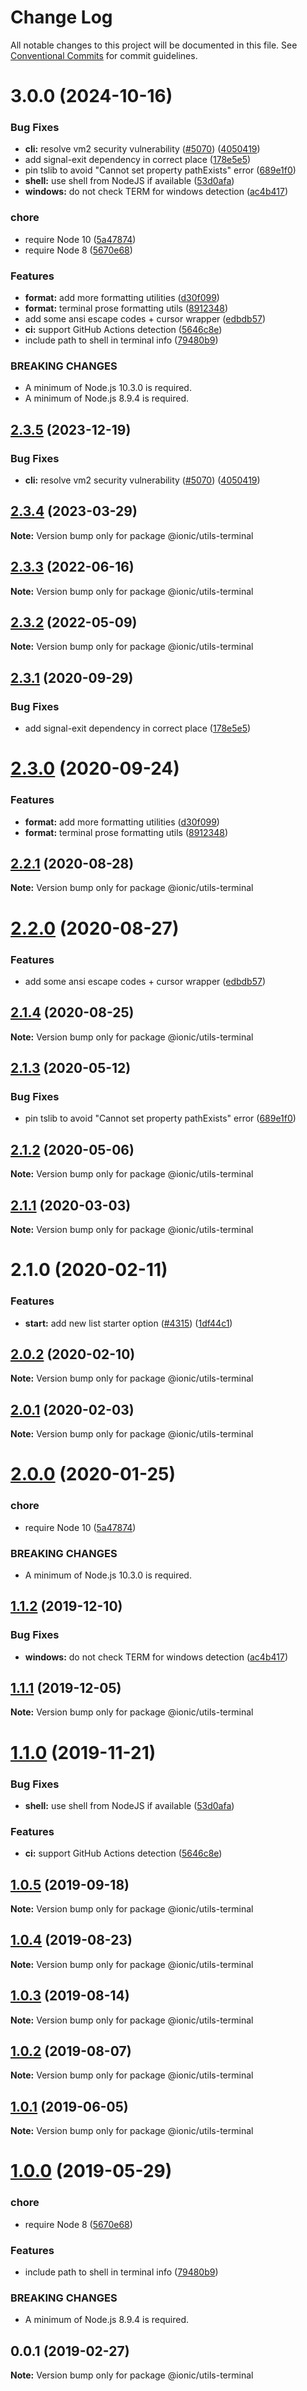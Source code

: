 # Change Log

All notable changes to this project will be documented in this file.
See [Conventional Commits](https://conventionalcommits.org) for commit guidelines.

# 3.0.0 (2024-10-16)


### Bug Fixes

* **cli:** resolve vm2 security vulnerability ([#5070](https://github.com/ionic-team/ionic-cli/issues/5070)) ([4050419](https://github.com/ionic-team/ionic-cli/commit/4050419bef70fb92e58b0a83cd4b68b48090e596))
* add signal-exit dependency in correct place ([178e5e5](https://github.com/ionic-team/ionic-cli/commit/178e5e51cdc3593e3d096a5197e1dc0e17292bbd))
* pin tslib to avoid "Cannot set property pathExists" error ([689e1f0](https://github.com/ionic-team/ionic-cli/commit/689e1f038b907356ef855a067a76d4822e7072a8))
* **shell:** use shell from NodeJS if available ([53d0afa](https://github.com/ionic-team/ionic-cli/commit/53d0afaea8966f7742220896a98da570c706fb63))
* **windows:** do not check TERM for windows detection ([ac4b417](https://github.com/ionic-team/ionic-cli/commit/ac4b417385c0c7859674e2ba59e495e9abc5bce4))


### chore

* require Node 10 ([5a47874](https://github.com/ionic-team/ionic-cli/commit/5a478746c074207b6dc96aa8771f04a606deb1ef))
* require Node 8 ([5670e68](https://github.com/ionic-team/ionic-cli/commit/5670e68eafb4b6ba2e60b6120e836931508c03a5))


### Features

* **format:** add more formatting utilities ([d30f099](https://github.com/ionic-team/ionic-cli/commit/d30f099f50df18816fb1d3064c434f1b318518a2))
* **format:** terminal prose formatting utils ([8912348](https://github.com/ionic-team/ionic-cli/commit/8912348ca348ae6192ddfff1af88f9c9443d205d))
* add some ansi escape codes + cursor wrapper ([edbdb57](https://github.com/ionic-team/ionic-cli/commit/edbdb572bfe2fb5710eff7e49a483c86601ba425))
* **ci:** support GitHub Actions detection ([5646c8e](https://github.com/ionic-team/ionic-cli/commit/5646c8e083862dbf976cd6cdecabe209c0ad8cfd))
* include path to shell in terminal info ([79480b9](https://github.com/ionic-team/ionic-cli/commit/79480b9eef0ed9c39772a60ad3828da8f851d684))


### BREAKING CHANGES

* A minimum of Node.js 10.3.0 is required.
* A minimum of Node.js 8.9.4 is required.





## [2.3.5](https://github.com/ionic-team/ionic-cli/compare/@ionic/utils-terminal@2.3.4...@ionic/utils-terminal@2.3.5) (2023-12-19)


### Bug Fixes

* **cli:** resolve vm2 security vulnerability ([#5070](https://github.com/ionic-team/ionic-cli/issues/5070)) ([4050419](https://github.com/ionic-team/ionic-cli/commit/4050419bef70fb92e58b0a83cd4b68b48090e596))





## [2.3.4](https://github.com/ionic-team/ionic-cli/compare/@ionic/utils-terminal@2.3.3...@ionic/utils-terminal@2.3.4) (2023-03-29)

**Note:** Version bump only for package @ionic/utils-terminal





## [2.3.3](https://github.com/ionic-team/ionic-cli/compare/@ionic/utils-terminal@2.3.2...@ionic/utils-terminal@2.3.3) (2022-06-16)

**Note:** Version bump only for package @ionic/utils-terminal





## [2.3.2](https://github.com/ionic-team/ionic-cli/compare/@ionic/utils-terminal@2.3.1...@ionic/utils-terminal@2.3.2) (2022-05-09)

**Note:** Version bump only for package @ionic/utils-terminal





## [2.3.1](https://github.com/ionic-team/ionic-cli/compare/@ionic/utils-terminal@2.3.0...@ionic/utils-terminal@2.3.1) (2020-09-29)


### Bug Fixes

* add signal-exit dependency in correct place ([178e5e5](https://github.com/ionic-team/ionic-cli/commit/178e5e51cdc3593e3d096a5197e1dc0e17292bbd))





# [2.3.0](https://github.com/ionic-team/ionic-cli/compare/@ionic/utils-terminal@2.2.1...@ionic/utils-terminal@2.3.0) (2020-09-24)


### Features

* **format:** add more formatting utilities ([d30f099](https://github.com/ionic-team/ionic-cli/commit/d30f099f50df18816fb1d3064c434f1b318518a2))
* **format:** terminal prose formatting utils ([8912348](https://github.com/ionic-team/ionic-cli/commit/8912348ca348ae6192ddfff1af88f9c9443d205d))





## [2.2.1](https://github.com/ionic-team/ionic-cli/compare/@ionic/utils-terminal@2.2.0...@ionic/utils-terminal@2.2.1) (2020-08-28)

**Note:** Version bump only for package @ionic/utils-terminal





# [2.2.0](https://github.com/ionic-team/ionic-cli/compare/@ionic/utils-terminal@2.1.4...@ionic/utils-terminal@2.2.0) (2020-08-27)


### Features

* add some ansi escape codes + cursor wrapper ([edbdb57](https://github.com/ionic-team/ionic-cli/commit/edbdb572bfe2fb5710eff7e49a483c86601ba425))





## [2.1.4](https://github.com/ionic-team/ionic-cli/compare/@ionic/utils-terminal@2.1.3...@ionic/utils-terminal@2.1.4) (2020-08-25)

**Note:** Version bump only for package @ionic/utils-terminal





## [2.1.3](https://github.com/ionic-team/ionic-cli/compare/@ionic/utils-terminal@2.1.2...@ionic/utils-terminal@2.1.3) (2020-05-12)


### Bug Fixes

* pin tslib to avoid "Cannot set property pathExists" error ([689e1f0](https://github.com/ionic-team/ionic-cli/commit/689e1f038b907356ef855a067a76d4822e7072a8))





## [2.1.2](https://github.com/ionic-team/ionic-cli/compare/@ionic/utils-terminal@2.1.1...@ionic/utils-terminal@2.1.2) (2020-05-06)

**Note:** Version bump only for package @ionic/utils-terminal





## [2.1.1](https://github.com/ionic-team/ionic-cli/compare/@ionic/utils-terminal@2.1.0...@ionic/utils-terminal@2.1.1) (2020-03-03)

**Note:** Version bump only for package @ionic/utils-terminal





# 2.1.0 (2020-02-11)


### Features

* **start:** add new list starter option ([#4315](https://github.com/ionic-team/ionic-cli/issues/4315)) ([1df44c1](https://github.com/ionic-team/ionic-cli/commit/1df44c1591f37b89f2b672857740edd6cb2aea67))





## [2.0.2](https://github.com/ionic-team/ionic-cli/compare/@ionic/utils-terminal@2.0.1...@ionic/utils-terminal@2.0.2) (2020-02-10)

**Note:** Version bump only for package @ionic/utils-terminal





## [2.0.1](https://github.com/ionic-team/ionic-cli/compare/@ionic/utils-terminal@2.0.0...@ionic/utils-terminal@2.0.1) (2020-02-03)

**Note:** Version bump only for package @ionic/utils-terminal





# [2.0.0](https://github.com/ionic-team/ionic-cli/compare/@ionic/utils-terminal@1.1.2...@ionic/utils-terminal@2.0.0) (2020-01-25)


### chore

* require Node 10 ([5a47874](https://github.com/ionic-team/ionic-cli/commit/5a478746c074207b6dc96aa8771f04a606deb1ef))


### BREAKING CHANGES

* A minimum of Node.js 10.3.0 is required.





## [1.1.2](https://github.com/ionic-team/ionic-cli/compare/@ionic/utils-terminal@1.1.1...@ionic/utils-terminal@1.1.2) (2019-12-10)


### Bug Fixes

* **windows:** do not check TERM for windows detection ([ac4b417](https://github.com/ionic-team/ionic-cli/commit/ac4b417385c0c7859674e2ba59e495e9abc5bce4))





## [1.1.1](https://github.com/ionic-team/ionic-cli/compare/@ionic/utils-terminal@1.1.0...@ionic/utils-terminal@1.1.1) (2019-12-05)

**Note:** Version bump only for package @ionic/utils-terminal





# [1.1.0](https://github.com/ionic-team/ionic-cli/compare/@ionic/utils-terminal@1.0.5...@ionic/utils-terminal@1.1.0) (2019-11-21)


### Bug Fixes

* **shell:** use shell from NodeJS if available ([53d0afa](https://github.com/ionic-team/ionic-cli/commit/53d0afaea8966f7742220896a98da570c706fb63))


### Features

* **ci:** support GitHub Actions detection ([5646c8e](https://github.com/ionic-team/ionic-cli/commit/5646c8e083862dbf976cd6cdecabe209c0ad8cfd))





## [1.0.5](https://github.com/ionic-team/ionic-cli/compare/@ionic/utils-terminal@1.0.4...@ionic/utils-terminal@1.0.5) (2019-09-18)

**Note:** Version bump only for package @ionic/utils-terminal





## [1.0.4](https://github.com/ionic-team/ionic-cli/compare/@ionic/utils-terminal@1.0.3...@ionic/utils-terminal@1.0.4) (2019-08-23)

**Note:** Version bump only for package @ionic/utils-terminal





## [1.0.3](https://github.com/ionic-team/ionic-cli/compare/@ionic/utils-terminal@1.0.2...@ionic/utils-terminal@1.0.3) (2019-08-14)

**Note:** Version bump only for package @ionic/utils-terminal





## [1.0.2](https://github.com/ionic-team/ionic-cli/compare/@ionic/utils-terminal@1.0.1...@ionic/utils-terminal@1.0.2) (2019-08-07)

**Note:** Version bump only for package @ionic/utils-terminal





## [1.0.1](https://github.com/ionic-team/ionic-cli/compare/@ionic/utils-terminal@1.0.0...@ionic/utils-terminal@1.0.1) (2019-06-05)

**Note:** Version bump only for package @ionic/utils-terminal





# [1.0.0](https://github.com/ionic-team/ionic-cli/compare/@ionic/utils-terminal@0.0.1...@ionic/utils-terminal@1.0.0) (2019-05-29)


### chore

* require Node 8 ([5670e68](https://github.com/ionic-team/ionic-cli/commit/5670e68))


### Features

* include path to shell in terminal info ([79480b9](https://github.com/ionic-team/ionic-cli/commit/79480b9))


### BREAKING CHANGES

* A minimum of Node.js 8.9.4 is required.





<a name="0.0.1"></a>
## 0.0.1 (2019-02-27)




**Note:** Version bump only for package @ionic/utils-terminal
